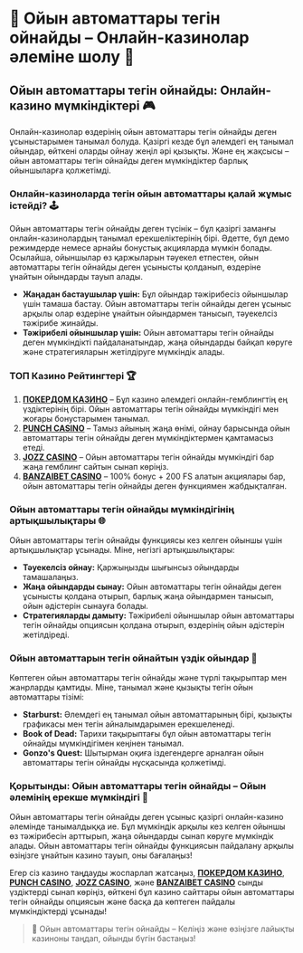 # 🎰 Ойын автоматтары тегін ойнайды – Онлайн-казинолар әлеміне шолу 🎲

## Ойын автоматтары тегін ойнайды: Онлайн-казино мүмкіндіктері 🎮

Онлайн-казинолар өздерінің ойын автоматтары тегін ойнайды деген ұсыныстарымен танымал болуда. Қазіргі кезде бұл әлемдегі ең танымал ойындар, өйткені оларды ойнау жеңіл әрі қызықты. Және ең жақсысы – ойын автоматтары тегін ойнайды деген мүмкіндіктер барлық ойыншыларға қолжетімді.

### Онлайн-казиноларда тегін ойын автоматтары қалай жұмыс істейді? 🕹️

Ойын автоматтары тегін ойнайды деген түсінік – бұл қазіргі заманғы онлайн-казинолардың танымал ерекшеліктерінің бірі. Әдетте, бұл демо режимдерде немесе арнайы бонустық акцияларда мүмкін болады. Осылайша, ойыншылар өз қаржыларын тәуекел етпестен, ойын автоматтары тегін ойнайды деген ұсынысты қолданып, өздеріне ұнайтын ойындарды тауып алады.

- **Жаңадан бастаушылар үшін:** Бұл ойындар тәжірибесіз ойыншылар үшін тамаша бастау. Ойын автоматтары тегін ойнайды деген ұсыныс арқылы олар өздеріне ұнайтын ойындармен танысып, тәуекелсіз тәжірибе жинайды.
- **Тәжірибелі ойыншылар үшін:** Ойын автоматтары тегін ойнайды деген мүмкіндікті пайдаланатындар, жаңа ойындарды байқап көруге және стратегияларын жетілдіруге мүмкіндік алады.

### ТОП Казино Рейтингтері 🏆

1. [**ПОКЕРДОМ КАЗИНО**](https://brandplay.link/Bxg7SC7H) – Бұл казино әлемдегі онлайн-гемблингтің ең үздіктерінің бірі. Ойын автоматтары тегін ойнайды мүмкіндігі мен жоғары бонустарымен танымал.
2. [**PUNCH CASINO**](https://betpunch1.com/d638d6d39) – Тамыз айының жаңа өнімі, ойнау барысында ойын автоматтары тегін ойнайды деген мүмкіндіктермен қамтамасыз етеді.
3. [**JOZZ CASINO**](https://tk435zi5i9.com/alt/jozz/registration?e8250665e216213938eeaefaf3e61c0a) – Ойын автоматтары тегін ойнайды мүмкіндігі бар жаңа гемблинг сайтын сынап көріңіз.
4. [**BANZAIBET CASINO**](https://bnzstr009.com/e9rVJ) – 100% бонус + 200 FS алатын акциялары бар, ойын автоматтары тегін ойнайды деген функциямен жабдықталған.

### Ойын автоматтары тегін ойнайды мүмкіндігінің артықшылықтары 🌐

Ойын автоматтары тегін ойнайды функциясы кез келген ойыншы үшін артықшылықтар ұсынады. Міне, негізгі артықшылықтары:

- **Тәуекелсіз ойнау:** Қаржыңызды шығынсыз ойындарды тамашалаңыз.
- **Жаңа ойындарды сынау:** Ойын автоматтары тегін ойнайды деген ұсынысты қолдана отырып, барлық жаңа ойындармен танысып, ойын әдістерін сынауға болады.
- **Стратегияларды дамыту:** Тәжірибелі ойыншылар ойын автоматтары тегін ойнайды опциясын қолдана отырып, өздерінің ойын әдістерін жетілдіреді.

### Ойын автоматтарын тегін ойнайтын үздік ойындар 🎰

Көптеген ойын автоматтары тегін ойнайды және түрлі тақырыптар мен жанрларды қамтиды. Міне, танымал және қызықты тегін ойын автоматтары тізімі:

- **Starburst:** Әлемдегі ең танымал ойын автоматтарының бірі, қызықты графикасы мен тегін айналымдарымен ерекшеленеді.
- **Book of Dead:** Тарихи тақырыптағы бұл ойын автоматтары тегін ойнайды мүмкіндігімен кеңінен танымал.
- **Gonzo's Quest:** Шытырман оқиға іздегендерге арналған ойын автоматтары тегін ойнайды нұсқасында қолжетімді.

### Қорытынды: Ойын автоматтары тегін ойнайды – Ойын әлемінің ерекше мүмкіндігі 🌟

Ойын автоматтары тегін ойнайды деген ұсыныс қазіргі онлайн-казино әлемінде танымалдыққа ие. Бұл мүмкіндік арқылы кез келген ойыншы өз тәжірибесін арттырып, жаңа ойындарды сынап көруге мүмкіндік алады. Ойын автоматтары тегін ойнайды функциясын пайдалану арқылы өзіңізге ұнайтын казино тауып, оны бағалаңыз!

Егер сіз казино таңдауды жоспарлап жатсаңыз, [**ПОКЕРДОМ КАЗИНО**](https://brandplay.link/Bxg7SC7H), [**PUNCH CASINO**](https://betpunch1.com/d638d6d39), [**JOZZ CASINO**](https://tk435zi5i9.com/alt/jozz/registration?e8250665e216213938eeaefaf3e61c0a), және [**BANZAIBET CASINO**](https://bnzstr009.com/e9rVJ) сынды үздіктерді сынап көріңіз, өйткені бұл казино сайттары ойын автоматтары тегін ойнайды опциясын және басқа да көптеген пайдалы мүмкіндіктерді ұсынады!

> 🎲 Ойын автоматтары тегін ойнайды – Келіңіз және өзіңізге лайықты казиноны таңдап, ойынды бүгін бастаңыз!

